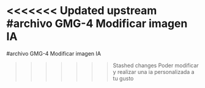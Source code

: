 <<<<<<< Updated upstream
#archivo GMG-4 Modificar imagen IA
=======
#archivo GMG-4 Modificar imagen IA
>>>>>>> Stashed changes
Poder modificar y realizar una ia personalizada a tu gusto